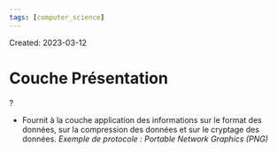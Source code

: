 ```yaml
---
tags: [computer_science] 
---
```

Created: 2023-03-12

# Couche Présentation
?
- Fournit à la couche application des informations sur le format des données, sur la compression des données et sur le cryptage des données. *Exemple de protocole : Portable Network Graphics (PNG)*
<!--SR:!2023-03-15,2,230-->